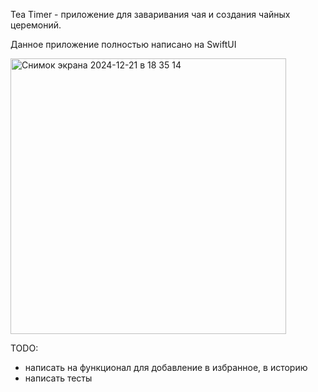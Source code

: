 Tea Timer - приложение для заваривания чая и создания чайных церемоний. 

Данное приложение полностью написано на SwiftUI

<img width="441" alt="Снимок экрана 2024-12-21 в 18 35 14" src="https://github.com/user-attachments/assets/ee72c2af-39a6-4e13-af23-4799f8f32e11" />




TODO: 
- написать на функционал для добавление в избранное, в историю
- написать тесты
